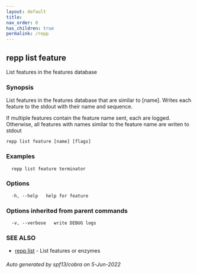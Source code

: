 ```yaml
---
layout: default
title: 
nav_order: 0
has_children: true
permalink: /repp
---
```

## repp list feature

List features in the features database

### Synopsis

List features in the features database that are similar to [name].
Writes each feature to the stdout with their name and sequence.

If multiple features contain the feature name sent, each are logged.
Otherwise, all features with names similar to the feature name are writen to stdout

```
repp list feature [name] [flags]
```

### Examples

```
  repp list feature terminator
```

### Options

```
  -h, --help   help for feature
```

### Options inherited from parent commands

```
  -v, --verbose   write DEBUG logs
```

### SEE ALSO

* [repp list](repp_list)	 - List features or enzymes

###### Auto generated by spf13/cobra on 5-Jun-2022
